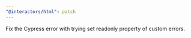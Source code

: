 ```yaml
---
"@interactors/html": patch
---
```


Fix the Cypress error with trying set readonly property of custom errors.
